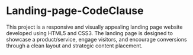 # Landing-page-CodeClause
This project is a responsive and visually appealing landing page website developed using HTML5 and CSS3. The landing page is designed to showcase a product/service, engage visitors, and encourage conversions through a clean layout and strategic content placement.

